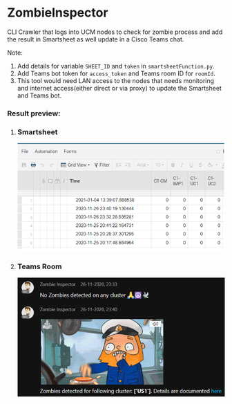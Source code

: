 # ZombieInspector
CLI Crawler that logs into UCM nodes to check for zombie process and add the result in Smartsheet as well update in a Cisco Teams chat. 

Note:
1. Add details for variable `SHEET_ID` and `token` in `smartsheetFunction.py`.
2. Add Teams bot token for `access_token` and Teams room ID for `roomId`.
3. This tool would need LAN access to the nodes that needs monitoring and internet access(either direct or via proxy) to update the Smartsheet and Teams bot. 

### Result preview: 
1. ### Smartsheet 
   ![Smartsheet Result!](media\zombiesmartsheet.png "Smartsheet snippet")

2. ### Teams Room 
   ![Teams result!](media\zombiesmartsheet_teams.png "Cisco Teams snippet")
